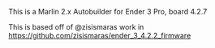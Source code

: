 This is a Marlin 2.x Autobuilder for Ender 3 Pro, board 4.2.7

This is based off of  @zisismaras work in  https://github.com/zisismaras/ender_3_4.2.2_firmware
